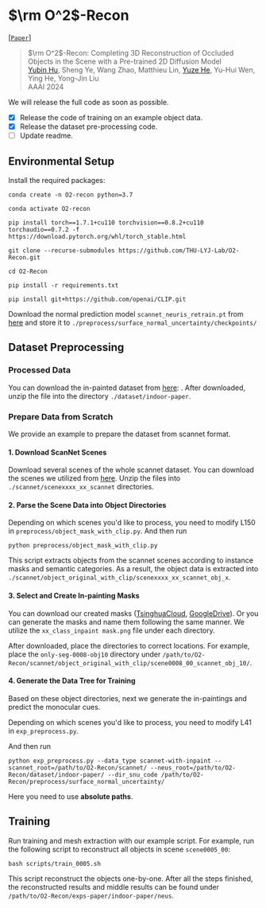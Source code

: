 # $\rm O^2$-Recon

[[`Paper`](https://arxiv.org/abs/2308.09591)]


> $\rm O^2$-Recon: Completing 3D Reconstruction of Occluded Objects in the Scene with a Pre-trained 2D Diffusion Model <br>
[Yubin Hu](https://github.com/AlbertHuyb), Sheng Ye, Wang Zhao, Matthieu Lin, [Yuze He](https://github.com/hyz317/), Yu-Hui Wen, Ying He, Yong-Jin Liu <br>
AAAI 2024
> 
We will release the full code as soon as possible.

- [x] Release the code of training on an example object data.
- [x] Release the dataset pre-processing code.
- [ ] Update readme.

## Environmental Setup

Install the required packages:
  ```
  conda create -n O2-recon python=3.7
  
  conda activate O2-recon
  
  pip install torch==1.7.1+cu110 torchvision==0.8.2+cu110 torchaudio==0.7.2 -f https://download.pytorch.org/whl/torch_stable.html
  
  git clone --recurse-submodules https://github.com/THU-LYJ-Lab/O2-Recon.git
  
  cd O2-Recon
  
  pip install -r requirements.txt
  
  pip install git+https://github.com/openai/CLIP.git
  ```

Download the normal prediction model `scannet_neuris_retrain.pt` from [here](https://connecthkuhk-my.sharepoint.com/personal/jiepeng_connect_hku_hk/_layouts/15/onedrive.aspx?ga=1&id=%2Fpersonal%2Fjiepeng%5Fconnect%5Fhku%5Fhk%2FDocuments%2FGitHub%2FNeuRIS%2Fpretrained%20normal%20network%2Fsnu) and store it to `./preprocess/surface_normal_uncertainty/checkpoints/`





## Dataset Preprocessing

### Processed Data
You can download the in-painted dataset from [here](some/url): .
After downloaded, unzip the file into the directory `./dataset/indoor-paper`. 

### Prepare Data from Scratch
We provide an example to prepare the dataset from scannet format.

#### 1. Download ScanNet Scenes

Download several scenes of the whole scannet dataset. You can download the scenes we utilized from [here](some/url). Unzip the files into `./scannet/scenexxxx_xx_scannet` directories.

#### 2. Parse the Scene Data into Object Directories

Depending on which scenes you'd like to process, you need to modify L150 in `preprocess/object_mask_with_clip.py`. And then run

```
python preprocess/object_mask_with_clip.py
```

This script extracts objects from the scannet scenes according to instance masks and semantic categories. As a result, the object data is extracted into `./scannet/object_original_with_clip/scenexxxx_xx_scannet_obj_x`. 

#### 3. Select and Create In-painting Masks

You can download our created masks ([TsinghuaCloud](https://cloud.tsinghua.edu.cn/f/6e8a12e7c487471a9150/), [GoogleDrive](https://drive.google.com/file/d/1YU8ETAGmpy5BeBWlDIQYloMiUqTNEHII/view?usp=drive_link)). Or you can generate the masks and name them following the same manner. We utilize the `xx_class_inpaint mask.png` file under each directory.

After downloaded, place the directories to correct locations. For example, place the `only-seg-0008-obj10` directory under `/path/to/O2-Recon/scannet/object_original_with_clip/scene0008_00_scannet_obj_10/`. 

#### 4. Generate the Data Tree for Training
Based on these object directories, next we generate the in-paintings and predict the monocular cues.

Depending on which scenes you'd like to process, you need to modify L41 in `exp_preprocess.py`. 

And then run 

```
python exp_preprocess.py --data_type scannet-with-inpaint --scannet_root=/path/to/O2-Recon/scannet/ --neus_root=/path/to/O2-Recon/dataset/indoor-paper/ --dir_snu_code /path/to/O2-Recon/preprocess/surface_normal_uncertainty/
```
Here you need to use **absolute paths**.

## Training

Run training and mesh extraction with our example script. For example, run the following script to reconstruct all objects in scene `scene0005_00`:

```
bash scripts/train_0005.sh
```

This script reconstruct the objects one-by-one. After all the steps finished, the reconstructed results and middle results can be found under `/path/to/O2-Recon/exps-paper/indoor-paper/neus`.
